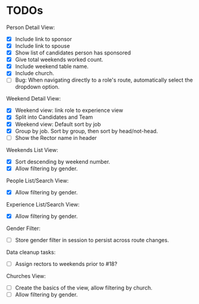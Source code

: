 # TODOs

Person Detail View:
- [x] Include link to sponsor
- [x] Include link to spouse
- [x] Show list of candidates person has sponsored
- [x] Give total weekends worked count.
- [x] Include weekend table name.
- [x] Include church.
- [ ] Bug: When navigating directly to a role's route, automatically select the dropdown option.

Weekend Detail View:
- [x] Weekend view: link role to experience view
- [x] Split into Candidates and Team
- [x] Weekend view: Default sort by job
- [x] Group by job. Sort by group, then sort by head/not-head.
- [ ] Show the Rector name in header

Weekends List View:
- [x] Sort descending by weekend number.
- [x] Allow filtering by gender.

People List/Search View:
- [x] Allow filtering by gender.

Experience List/Search View:
- [x] Allow filtering by gender.

Gender Filter:
- [ ] Store gender filter in session to persist across route changes.

Data cleanup tasks:
- [ ] Assign rectors to weekends prior to #18?

Churches View:
- [ ] Create the basics of the view, allow filtering by church.
- [ ] Allow filtering by gender.